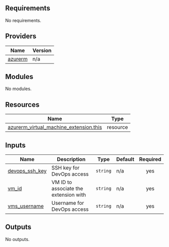 <!-- BEGIN_TF_DOCS -->
## Requirements

No requirements.

## Providers

| Name | Version |
|------|---------|
| <a name="provider_azurerm"></a> [azurerm](#provider\_azurerm) | n/a |

## Modules

No modules.

## Resources

| Name | Type |
|------|------|
| [azurerm_virtual_machine_extension.this](https://registry.terraform.io/providers/hashicorp/azurerm/latest/docs/resources/virtual_machine_extension) | resource |

## Inputs

| Name | Description | Type | Default | Required |
|------|-------------|------|---------|:--------:|
| <a name="input_devops_ssh_key"></a> [devops\_ssh\_key](#input\_devops\_ssh\_key) | SSH key for DevOps access | `string` | n/a | yes |
| <a name="input_vm_id"></a> [vm\_id](#input\_vm\_id) | VM ID to associate the extension with | `string` | n/a | yes |
| <a name="input_vms_username"></a> [vms\_username](#input\_vms\_username) | Username for DevOps access | `string` | n/a | yes |

## Outputs

No outputs.
<!-- END_TF_DOCS -->